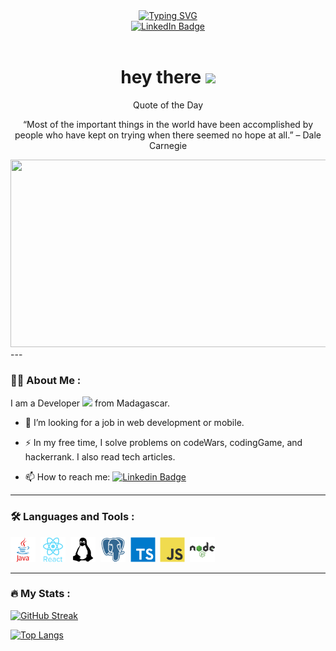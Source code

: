 
<div align="center">
<a href="https://git.io/typing-svg"><img src="https://readme-typing-svg.demolab.com?font=Fira+Code&duration=2500&pause=500&center=true&width=435&lines=Welcome+to+my+Github+%F0%9F%96%90;I'm+Mihary+Joel+ANDRIAMILANTO+;An+aspiring+software+developer" alt="Typing SVG" /></a>
</div>

<!--
<div id="header" align="center">
  <img src="https://media.giphy.com/media/hqU2KkjW5bE2v2Z7Q2/giphy.gif" width="100%"/>
</div> -->

<div id="badges" align="center">
  <a href="https://www.linkedin.com/in/mihary-jo%C3%ABl-andriamilanto-374609233/L">
    <img src="https://img.shields.io/badge/LinkedIn-blue?style=for-the-badge&logo=linkedin&logoColor=white" alt="LinkedIn Badge"/>
  </a>
</div>

<div id="badge" align="center">
  <img src="https://komarev.com/ghpvc/?username=miharyjoe&style=flat-square&color=blue" alt=""/>
  <h1>
    hey there
    <img src="https://media.giphy.com/media/hvRJCLFzcasrR4ia7z/giphy.gif" width="30px"/>
  </h1>
</div>

<div id="quote" align="center">
  <summary>Quote of the Day</summary>
  <p>
    “Most of the important things in the world have been accomplished by people who have kept on trying when there seemed no hope at all.”  –  Dale Carnegie
  </p>
</div>

<div align="center">
  <img src="https://media.giphy.com/media/dWesBcTLavkZuG35MI/giphy.gif" width="600" height="300"/>
</div>
---

### :man_technologist: About Me :

I am a Developer <img src="https://media.giphy.com/media/WUlplcMpOCEmTGBtBW/giphy.gif" width="30"> from Madagascar.

- :telescope: I’m looking for a job in web development or mobile.

- :zap: In my free time, I solve problems on codeWars, codingGame, and hackerrank. I also read tech articles.

- :mailbox: How to reach me: [![Linkedin Badge](https://img.shields.io/badge/-mihary-blue?style=flat&logo=Linkedin&logoColor=white)](https://www.linkedin.com/in/mihary-jo%C3%ABl-andriamilanto-374609233/L)

---

### :hammer_and_wrench: Languages and Tools :

<div>
  <img src="https://github.com/devicons/devicon/blob/master/icons/java/java-original-wordmark.svg" title="Java" alt="Java" width="40" height="40"/>&nbsp;
  <img src="https://github.com/devicons/devicon/blob/master/icons/react/react-original-wordmark.svg" title="React" alt="React" width="40" height="40"/>&nbsp;
  <img src="https://github.com/devicons/devicon/blob/master/icons/linux/linux-plain.svg" title="Linux" alt="Linux" width="40" height="40"/>&nbsp;
  <img src="https://github.com/devicons/devicon/blob/master/icons/postgresql/postgresql-plain.svg" title="Postgresql" alt="Postgresql" width="40" height="40"/>&nbsp;
  <img src="https://github.com/devicons/devicon/blob/master/icons/typescript/typescript-original.svg" title="Typescript" alt="Typescript " width="40" height="40"/>&nbsp;
  <img src="https://github.com/devicons/devicon/blob/master/icons/javascript/javascript-original.svg" title="JavaScript" alt="JavaScript" width="40" height="40"/>&nbsp;
  <img src="https://github.com/devicons/devicon/blob/master/icons/nodejs/nodejs-original-wordmark.svg" title="NodeJS" alt="NodeJS" width="40" height="40"/>&nbsp;
</div>

---

### :fire: My Stats :

[![GitHub Streak](http://github-readme-streak-stats.herokuapp.com?user=miharyjoe&theme=blueberry&hide_border=true&date_format=M%20j%5B%2C%20Y%5D)](https://git.io/streak-stats)

[![Top Langs](https://github-readme-stats.vercel.app/api/top-langs/?username=miharyjoe&layout=compact&theme=vision-friendly-dark)](https://github.com/anuraghazra/github-readme-stats)

